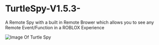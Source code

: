 # TurtleSpy-V1.5.3-
A Remote Spy with a built in Remote Brower which allows you to see any Remote Event/Function in a ROBLOX Experience


![Image Of Turtle Spy](https://external-content.duckduckgo.com/iu/?u=https%3A%2F%2Fi.gyazo.com%2F9618e49d1eeeb97c624e7a4c9ccf3666.gif)
